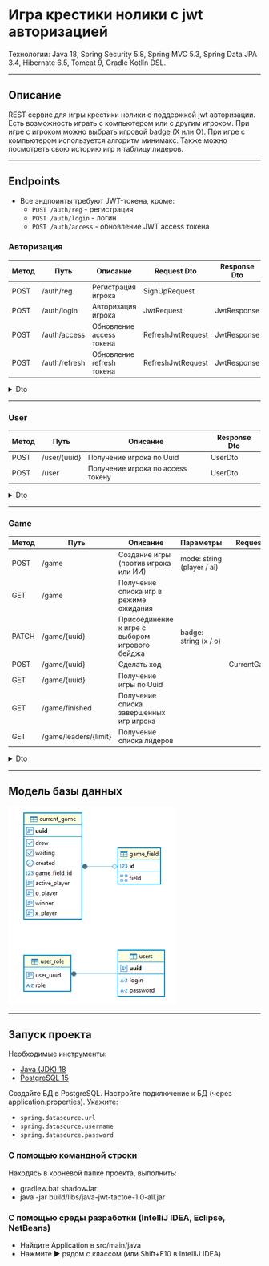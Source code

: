 # Игра крестики нолики с jwt авторизацией

Технологии: Java 18, Spring Security 5.8, Spring MVC 5.3, Spring Data JPA 3.4, Hibernate 6.5, Tomcat 9, Gradle Kotlin
DSL.

---

## Описание

REST сервис для игры крестики нолики с поддержкой jwt авторизации. Есть возможность играть с компьютером или с другим
игроком. При игре с игроком можно выбрать игровой badge (Х или О). При игре с компьютером используется алгоритм
минимакс. Также можно посмотреть свою историю игр и таблицу лидеров.

---

## Endpoints

- Все эндпоинты требуют JWT-токена, кроме:
    - `POST /auth/reg` - регистрация
    - `POST /auth/login` - логин
    - `POST /auth/access` - обновление JWT access токена

### Авторизация

| Метод | Путь          | Описание                  | Request Dto       | Response Dto |
|-------|---------------|---------------------------|-------------------|--------------|
| POST  | /auth/reg     | Регистрация игрока        | SignUpRequest     |              |
| POST  | /auth/login   | Авторизация игрока        | JwtRequest        | JwtResponse  |
| POST  | /auth/access  | Обновление access токена  | RefreshJwtRequest | JwtResponse  |
| POST  | /auth/refresh | Обновление refresh токена | RefreshJwtRequest | JwtResponse  |

<details>
<summary>Dto</summary>

SignUpRequest

```
{
    "login" : "string (required)",
    "password" : "string (required)"
}
```

JwtRequest

```
{
    "login" : "string (required)",
    "password" : "string (required)"
}
```

RefreshJwtRequest

```
{
    "refreshToken" : "string (required)"
}
```

JwtResponse

```
{
    "type": "Bearer",
    "accessToken": "string (JWT)",
    "refreshToken": "string (JWT)"
}
```

</details>

---

### User

| Метод | Путь         | Описание                          | Response Dto |
|-------|--------------|-----------------------------------|--------------|
| POST  | /user/{uuid} | Получение игрока по Uuid          | UserDto      |
| POST  | /user        | Получение игрока по access токену | UserDto      |

<details>
<summary>Dto</summary>

UserDto

```
{
    "uuid": "UUID"
}
```

</details>

---

### Game

| Метод | Путь                  | Описание                                       | Параметры                  | Request Dto    | Response Dto   |
|-------|-----------------------|------------------------------------------------|----------------------------|----------------|----------------|
| POST  | /game                 | Создание игры (против игрока или ИИ)           | mode: string (player / ai) |                |                |
| GET   | /game                 | Получение списка игр в режиме ожидания         |                            |                | WaitingGameDto |
| PATCH | /game/{uuid}          | Присоединение к игре с выбором игрового бейджа | badge: string (x / o)      |                | WaitingGameDto |
| POST  | /game/{uuid}          | Сделать ход                                    |                            | CurrentGameDto | CurrentGameDto |
| GET   | /game/{uuid}          | Получение игры по Uuid                         |                            |                | CurrentGameDto |
| GET   | /game/finished        | Получение списка завершенных игр игрока        |                            |                | CurrentGameDto |
| GET   | /game/leaders/{limit} | Получение списка лидеров                       |                            |                | UserWinRate    |

<details>
<summary>Dto</summary>

WaitingGameDto

```
[
    {
        "uuid": "UUID",
        "created": timestamp",
        "X Player": "UUID",
        "O Player": "UUID"
    }
]
```

CurrentGameDto

```
{
    "gameField": {
        "field": [
            [
                "",
                "",
                ""
            ],
            [
                "",
                "",
                ""
            ],
            [
                "",
                "",
                ""
            ]
        ]
    },
    "activePlayer": "UUID",
    "winner": UUID,
    "created": "timestamp",
    "draw": boolean
}
```

UserWinRate

```
[
    {
        "userUuid": "UUID",
        "login": "string",
        "winRate": double
    }
]
```

</details>

---

## Модель базы данных

![](src/main/resources/diagram.png)

---

## Запуск проекта

Необходимые инструменты:

* [Java (JDK) 18](https://github.com/corretto/corretto-18/releases)
* [PostgreSQL 15](https://www.enterprisedb.com/downloads/postgres-postgresql-downloads)

Создайте БД в PostgreSQL.
Настройте подключение к БД (через application.properties). Укажите:

- `spring.datasource.url`
- `spring.datasource.username`
- `spring.datasource.password`

### С помощью командной строки

Находясь в корневой папке проекта, выполнить:

* gradlew.bat shadowJar
* java -jar build/libs/java-jwt-tactoe-1.0-all.jar

### С помощью среды разработки (IntelliJ IDEA, Eclipse, NetBeans)

* Найдите Application в src/main/java
* Нажмите ▶️ рядом с классом (или Shift+F10 в IntelliJ IDEA)
